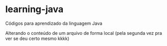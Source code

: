 # learning-java
Códigos para aprendizado da linguagem Java

Alterando o conteúdo de um arquivo de forma local (pela segunda vez pra ver se deu certo mesmo kkkk)